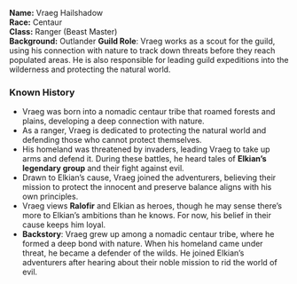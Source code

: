 **Name:** Vraeg Hailshadow  
**Race:** Centaur  
**Class:** Ranger (Beast Master)  
**Background:** Outlander
**Guild Role**: Vraeg works as a scout for the guild, using his connection with nature to track down threats before they reach populated areas. He is also responsible for leading guild expeditions into the wilderness and protecting the natural world.

### **Known History**

- Vraeg was born into a nomadic centaur tribe that roamed forests and plains, developing a deep connection with nature.
- As a ranger, Vraeg is dedicated to protecting the natural world and defending those who cannot protect themselves.
- His homeland was threatened by invaders, leading Vraeg to take up arms and defend it. During these battles, he heard tales of **Elkian’s legendary group** and their fight against evil.
- Drawn to Elkian’s cause, Vraeg joined the adventurers, believing their mission to protect the innocent and preserve balance aligns with his own principles.
- Vraeg views **Ralofir** and Elkian as heroes, though he may sense there’s more to Elkian’s ambitions than he knows. For now, his belief in their cause keeps him loyal.
- **Backstory**: Vraeg grew up among a nomadic centaur tribe, where he formed a deep bond with nature. When his homeland came under threat, he became a defender of the wilds. He joined Elkian’s adventurers after hearing about their noble mission to rid the world of evil.